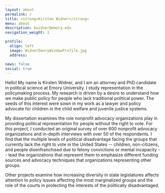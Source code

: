 ```yaml
---
layout: about
permalink: /
title: <strong>Kirsten Widner</strong>
menu: about
description: kwidner@emory.edu
navigation_weight: 1

profile:
  align: left
  image: WidnerEmoryWindowProfile.jpg
  address:

news: false
social: true
---
```


Hello! My name is Kirsten Widner, and I am an attorney and PhD candidate
in political science at Emory University. I study representation in the
policymaking process. My research is driven by a desire to understand
how we make public policy for people who lack traditional political
power. The seeds of this interest were sown in my work as a lawyer and
policy advocate for children in the child welfare and juvenile justice
systems.

My dissertation examines the role nonprofit advocacy organizations play
in providing political representation for people without the right to
vote. For this project, I conducted an original survey of over 600
nonprofit advocacy organizations and in-depth interviews with over 50 of
the respondents. I find that the multiple levels of political
disadvantage facing the groups that currently lack the right to vote in
the United States -- children, non-citizens, and people disenfranchised
due to felony convictions or mental incapacity -- lead the organizations
that represent them to emphasize different funding sources and advocacy
techniques that organizations representing other groups.

Other projects examine how increasing diversity in state legislatures
affects attention to policy issues affecting the most marginalized
groups and the role of the courts in protecting the interests of the
politically disadvantaged.

